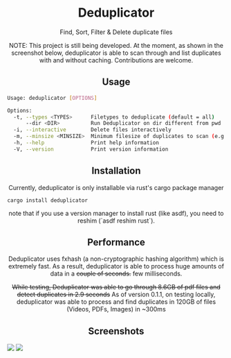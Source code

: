 <h1 align="center">Deduplicator</h1>

<p align="center">
  Find, Sort, Filter & Delete duplicate files 
</p>

<p align="center">
NOTE: This project is still being developed. At the moment, as shown in the screenshot below, deduplicator is able to scan through and list duplicates with and without caching. Contributions are welcome.
</p>

<h2 align="center">Usage</h2>

```bash
Usage: deduplicator [OPTIONS]

Options:
  -t, --types <TYPES>      Filetypes to deduplicate (default = all)
      --dir <DIR>          Run Deduplicator on dir different from pwd
  -i, --interactive        Delete files interactively
  -m, --minsize <MINSIZE>  Minimum filesize of duplicates to scan (e.g., 100B/1K/2M/3G/4T). [default = 0]
  -h, --help               Print help information
  -V, --version            Print version information
```

<h2 align="center">Installation</h2>

<p align="center">Currently, deduplicator is only installable via rust's cargo package manager</p>

```
cargo install deduplicator
```
<p align="center">
  note that if you use a version manager to install rust (like asdf), you need to reshim (`asdf reshim rust`).
</p>

<h2 align="center">Performance</h2>

<p align="center">
  Deduplicator uses fxhash (a non-cryptographic hashing algorithm) which is extremely fast. As a result, deduplicator is able to process huge amounts of data in a <del>couple of seconds.</del> few milliseconds.</p>

<p align="center">
  <del>While testing, Deduplicator was able to go through 8.6GB of pdf files and detect duplicates in 2.9 seconds</del>
  As of version 0.1.1, on testing locally, deduplicator was able to process and find duplicates in 120GB of files (Videos, PDFs, Images) in ~300ms
</p>

<h2 align="center">Screenshots</h2>


<img src="https://user-images.githubusercontent.com/36154121/211948081-63c12b94-6251-487b-a49f-ac5418169d5a.gif" />
<img src="https://user-images.githubusercontent.com/36154121/211458077-90092aa3-496c-492f-a061-618059890d5f.png" />

